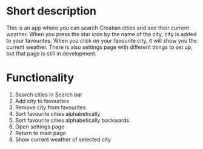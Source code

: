 # Short description

This is an app where you can search Croatian cities and see their current weather. When you press the star icon by the name of the city, city is added to your favourites. When you click on your favourite city, it will show you the current weather. There is also settings page with different things to set up, but that page is still in development. 

# Functionality

1. Search cities in Search bar
2. Add city to favourites
3. Remove city from favourites
4. Sort favourite cities alphabetically
5. Sort favourite cities alphabetically backwards
6. Open settings page
7. Return to main page
8. Show current weather of selected city

